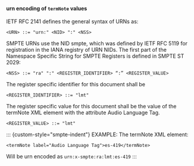 #### urn encoding of `termNote` values

IETF RFC 2141 defines the general syntax of URNs as:

```abnf
<URN> ::= "urn:" <NID> ":" <NSS>
```

SMPTE URNs use the NID smpte, which was defined by IETF RFC 5119 for registration in the IANA registry of URN NIDs.
The first part of the Namespace Specific String for SMPTE Registers is defined in SMPTE ST 2029:

```abnf
<NSS> ::= "ra" ":" <REGISTER_IDENTIFIER> “:” <REGISTER_VALUE>
```

The register specific identifier for this document shall be

```abnf
<REGISTER_IDENTIFIER> ::= "lmt"
```

The register specific value for this document shall be the value of the termNote XML element with the attribute Audio Language Tag.

```abnf
<REGISTER_VALUE> ::= "lmt"
```

::: {custom-style="smpte-indent"}
EXAMPLE:  The termNote XML element:

```abnf
<termNote label="Audio Language Tag">es-419</termNote>
```

Will be urn encoded as `urn:x-smpte:ra:lmt:es-419`
:::

